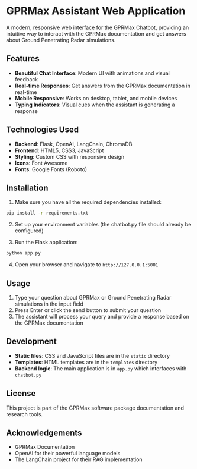 # GPRMax Assistant Web Application

A modern, responsive web interface for the GPRMax Chatbot, providing an intuitive way to interact with the GPRMax documentation and get answers about Ground Penetrating Radar simulations.

## Features

- **Beautiful Chat Interface**: Modern UI with animations and visual feedback
- **Real-time Responses**: Get answers from the GPRMax documentation in real-time
- **Mobile Responsive**: Works on desktop, tablet, and mobile devices
- **Typing Indicators**: Visual cues when the assistant is generating a response

## Technologies Used

- **Backend**: Flask, OpenAI, LangChain, ChromaDB
- **Frontend**: HTML5, CSS3, JavaScript
- **Styling**: Custom CSS with responsive design
- **Icons**: Font Awesome
- **Fonts**: Google Fonts (Roboto)

## Installation

1. Make sure you have all the required dependencies installed:

```bash
pip install -r requirements.txt
```

2. Set up your environment variables (the chatbot.py file should already be configured)

3. Run the Flask application:

```bash
python app.py
```

4. Open your browser and navigate to `http://127.0.0.1:5001`

## Usage

1. Type your question about GPRMax or Ground Penetrating Radar simulations in the input field
2. Press Enter or click the send button to submit your question
3. The assistant will process your query and provide a response based on the GPRMax documentation

## Development

- **Static files**: CSS and JavaScript files are in the `static` directory
- **Templates**: HTML templates are in the `templates` directory
- **Backend logic**: The main application is in `app.py` which interfaces with `chatbot.py`

## License

This project is part of the GPRMax software package documentation and research tools.

## Acknowledgements

- GPRMax Documentation
- OpenAI for their powerful language models
- The LangChain project for their RAG implementation
